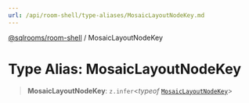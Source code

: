 ```yaml
---
url: /api/room-shell/type-aliases/MosaicLayoutNodeKey.md
---
```

[@sqlrooms/room-shell](../index.md) / MosaicLayoutNodeKey

# Type Alias: MosaicLayoutNodeKey

> **MosaicLayoutNodeKey**: `z.infer`<*typeof* [`MosaicLayoutNodeKey`](../variables/MosaicLayoutNodeKey.md)>
